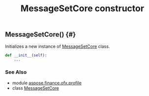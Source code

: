 ﻿---
title: MessageSetCore constructor
second_title: Aspose.Finance for Python via .NET API References
description: 
type: docs
weight: 10
url: /python-net/aspose.finance.ofx.profile/messagesetcore/__init__/
is_root: false
---

## MessageSetCore() {#}

Initializes a new instance of [MessageSetCore](/finance/python-net/aspose.finance.ofx.profile/messagesetcore) class.



```python
def __init__(self):
    ...
```





### See Also
* module [aspose.finance.ofx.profile](../../)
* class [MessageSetCore](/finance/python-net/aspose.finance.ofx.profile/messagesetcore)

